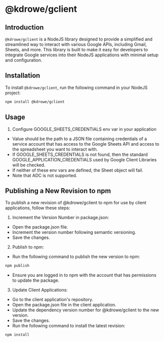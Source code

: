 # @kdrowe/gclient

## Introduction

`@kdrowe/gclient` is a NodeJS library designed to provide a simplified and streamlined way to interact with various Google APIs, including Gmail, Sheets, and more. This library is built to make it easy for developers to integrate Google services into their NodeJS applications with minimal setup and configuration.

## Installation

To install `@kdrowe/gclient`, run the following command in your NodeJS project:

```bash
npm install @kdrowe/gclient
```

## Usage

1. Configure GOOGLE_SHEETS_CREDENTIALS env var in your application
* Value should be the path to a JSON file containing credentials of a service account that has access to the Google Sheets API and access to the spreadsheet you want to interact with.
* If GOOGLE_SHEETS_CREDENTIALS is not found, then the standard GOOGLE_APPLICATION_CREDENTIALS used by Google Client Libraries will be checked.
* If neither of these env vars are defined, the Sheet object will fail.
* Note that ADC is not supported.


## Publishing a New Revision to npm
To publish a new revision of @kdrowe/gclient to npm for use by client applications, follow these steps:

1. Increment the Version Number in package.json:

* Open the package.json file.
* Increment the version number following semantic versioning.
* Save the changes.
2. Publish to npm:

* Run the following command to publish the new version to npm:
```bash
npm publish
```
* Ensure you are logged in to npm with the account that has permissions to update the package.
3. Update Client Applications:
* Go to the client application's repository.
* Open the package.json file in the client application.
* Update the dependency version number for @kdrowe/gclient to the new version.
* Save the changes.
* Run the following command to install the latest revision:
```bash
npm install
```
